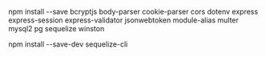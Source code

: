 npm install --save bcryptjs body-parser cookie-parser cors dotenv express express-session express-validator jsonwebtoken module-alias multer mysql2 pg sequelize winston

npm install --save-dev sequelize-cli